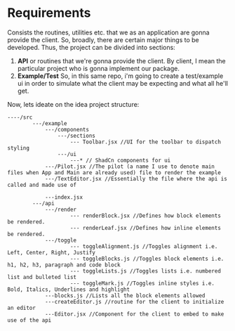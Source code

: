 # Requirements
Consists the routines, utilities etc. that we as an application are gonna provide the client.
So, broadly, there are certain major things to be developed. Thus, the project can be divided into sections:
1. **API** or routines that we're gonna provide the client. By client, I mean the particular project who is gonna implement our package.
2. **Example/Test** So, in this same repo, i'm going to create a test/example ui in order to simulate what the client may be expecting and what all he'll get.

Now, lets ideate on the idea project structure:

```
----/src
        ---/example
            ---/components
                ---/sections
                    --- Toolbar.jsx //UI for the toolbar to dispatch styling
                ---/ui
                    ---* // ShadCn components for ui
            ---/Pilot.jsx //The pilot (a name I use to denote main files when App and Main are already used) file to render the example
            ---/TextEditor.jsx //Essentially the file where the api is called and made use of

            ---index.jsx
        ---/api
            ---/render
                    --- renderBlock.jsx //Defines how block elements be rendered.
                    --- renderLeaf.jsx //Defines how inline elements be rendered.
            ---/toggle
                    --- toggleAlignment.js //Toggles alignment i.e. Left, Center, Right, Justify
                    --- toggleBlocks.js //Toggles block elements i.e. h1, h2, h3, paragraph and code block
                    --- toggleLists.js //Toggles lists i.e. numbered list and bulleted list
                    --- toggleMark.js //Toggles inline styles i.e. Bold, Italics, Underlines and highlight
            ---blocks.js //Lists all the block elements allowed
            ---createEditor.js //routine for the client to initialize an editor
            ---Editor.jsx //Component for the client to embed to make use of the api
```
  